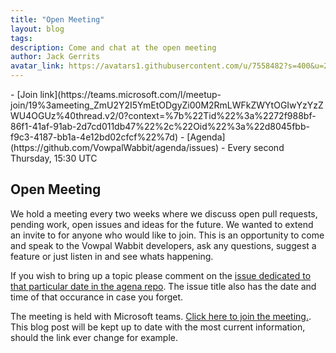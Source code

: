 ```yaml
---
title: "Open Meeting"
layout: blog
tags:
description: Come and chat at the open meeting
author: Jack Gerrits
avatar_link: https://avatars1.githubusercontent.com/u/7558482?s=400&u=21e4cca683799d65a20a4cf3d11d0c17853ef9cb&v=4
---
```


<div class="blog_highlight" markdown="1">
- [Join link](https://teams.microsoft.com/l/meetup-join/19%3ameeting_ZmU2Y2I5YmEtODgyZi00M2RmLWFkZWYtOGIwYzYzZWU4OGUz%40thread.v2/0?context=%7b%22Tid%22%3a%2272f988bf-86f1-41af-91ab-2d7cd011db47%22%2c%22Oid%22%3a%22d8045fbb-f9c3-4187-bb1a-4e12bd02cfcf%22%7d)
- [Agenda](https://github.com/VowpalWabbit/agenda/issues)
- Every second Thursday, 15:30 UTC
</div>

## Open Meeting

We hold a meeting every two weeks where we discuss open pull requests, pending work, open issues and ideas for the future. We wanted to extend an invite to for anyone who would like to join. This is an opportunity to come and speak to the Vowpal Wabbit developers, ask any questions, suggest a feature or just listen in and see whats happening.

If you wish to bring up a topic please comment on the [issue dedicated to that particular date in the agena repo](https://github.com/VowpalWabbit/agenda/issues). The issue title also has the date and time of that occurance in case you forget.

The meeting is held with Microsoft teams. [Click here to join the meeting.](https://teams.microsoft.com/l/meetup-join/19%3ameeting_ZmU2Y2I5YmEtODgyZi00M2RmLWFkZWYtOGIwYzYzZWU4OGUz%40thread.v2/0?context=%7b%22Tid%22%3a%2272f988bf-86f1-41af-91ab-2d7cd011db47%22%2c%22Oid%22%3a%22d8045fbb-f9c3-4187-bb1a-4e12bd02cfcf%22%7d). This blog post will be kept up to date with the most current information, should the link ever change for example.
